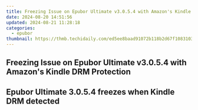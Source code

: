 ```yaml
---
title: Freezing Issue on Epubor Ultimate v3.0.5.4 with Amazon's Kindle DRM Protection
date: 2024-08-20 14:51:56
updated: 2024-08-21 11:28:18
categories:
  - epubor
thumbnail: https://thmb.techidaily.com/ed5ee8baad91072b118b2d67f1083103fa228337347cb369c95ebc26efcbbaf5.jpg
---
```


## Freezing Issue on Epubor Ultimate v3.0.5.4 with Amazon's Kindle DRM Protection

## Epubor Ultimate 3.0.5.4 freezes when Kindle DRM detected



<ins class="adsbygoogle"
     style="display:block"
     data-ad-format="autorelaxed"
     data-ad-client="ca-pub-7571918770474297"
     data-ad-slot="1223367746"></ins>



<ins class="adsbygoogle"
     style="display:block"
     data-ad-client="ca-pub-7571918770474297"
     data-ad-slot="8358498916"
     data-ad-format="auto"
     data-full-width-responsive="true"></ins>
